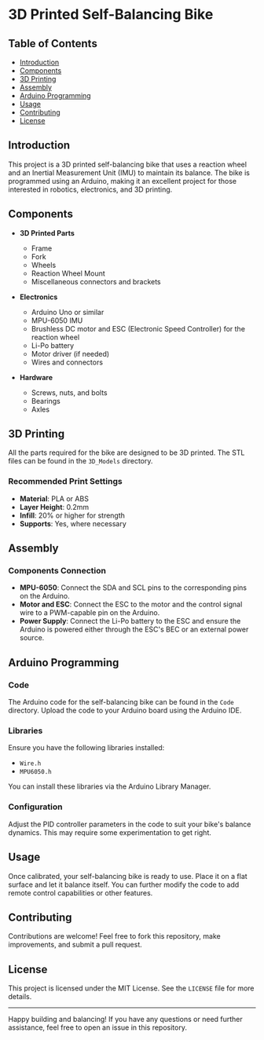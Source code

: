 # 3D Printed Self-Balancing Bike



## Table of Contents
- [Introduction](#introduction)
- [Components](#components)
- [3D Printing](#3d-printing)
- [Assembly](#assembly)
- [Arduino Programming](#arduino-programming)
- [Usage](#usage)
- [Contributing](#contributing)
- [License](#license)

## Introduction

This project is a 3D printed self-balancing bike that uses a reaction wheel and an Inertial Measurement Unit (IMU) to maintain its balance. The bike is programmed using an Arduino, making it an excellent project for those interested in robotics, electronics, and 3D printing.

## Components

- **3D Printed Parts**
  - Frame
  - Fork
  - Wheels
  - Reaction Wheel Mount
  - Miscellaneous connectors and brackets

- **Electronics**
  - Arduino Uno or similar
  - MPU-6050 IMU
  - Brushless DC motor and ESC (Electronic Speed Controller) for the reaction wheel
  - Li-Po battery
  - Motor driver (if needed)
  - Wires and connectors

- **Hardware**
  - Screws, nuts, and bolts
  - Bearings
  - Axles

## 3D Printing

All the parts required for the bike are designed to be 3D printed. The STL files can be found in the `3D_Models` directory.

### Recommended Print Settings

- **Material**: PLA or ABS
- **Layer Height**: 0.2mm
- **Infill**: 20% or higher for strength
- **Supports**: Yes, where necessary

## Assembly



### Components Connection

- **MPU-6050**: Connect the SDA and SCL pins to the corresponding pins on the Arduino.
- **Motor and ESC**: Connect the ESC to the motor and the control signal wire to a PWM-capable pin on the Arduino.
- **Power Supply**: Connect the Li-Po battery to the ESC and ensure the Arduino is powered either through the ESC's BEC or an external power source.

## Arduino Programming

### Code

The Arduino code for the self-balancing bike can be found in the `Code` directory. Upload the code to your Arduino board using the Arduino IDE.

### Libraries

Ensure you have the following libraries installed:
- `Wire.h`
- `MPU6050.h`

You can install these libraries via the Arduino Library Manager.

### Configuration

Adjust the PID controller parameters in the code to suit your bike's balance dynamics. This may require some experimentation to get right.

## Usage

Once calibrated, your self-balancing bike is ready to use. Place it on a flat surface and let it balance itself. You can further modify the code to add remote control capabilities or other features.

## Contributing

Contributions are welcome! Feel free to fork this repository, make improvements, and submit a pull request.

## License

This project is licensed under the MIT License. See the `LICENSE` file for more details.

---

Happy building and balancing! If you have any questions or need further assistance, feel free to open an issue in this repository.
